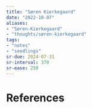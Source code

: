 ```yaml
---
title: "Søren Kierkegaard"
date: "2022-10-07"
aliases:
- "Søren-Kierkegaard"
- "thoughts/søren-kierkegaard"
tags:
- "notes"
- "seedlings"
sr-due: 2024-07-31
sr-interval: 370
sr-ease: 250
---
```




# References